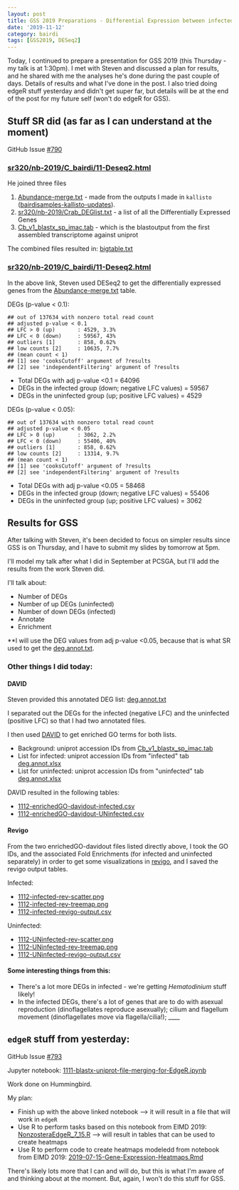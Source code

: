```yaml
---
layout: post
title: GSS 2019 Preparations - Differential Expression between infected and uninfected
date: '2019-11-12'
category: bairdi
tags: [GSS2019, DESeq2]
---
```

Today, I continued to prepare a presentation for GSS 2019 (this Thursday - my talk is at 1:30pm). I met with Steven and discussed a plan for results, and he shared with me the analyses he's done during the past couple of days. Details of results and what I've done in the post. I also tried doing edgeR stuff yesterday and didn't get super far, but details will be at the end of the post for my future self (won't do edgeR for GSS). 

## Stuff SR did (as far as I can understand at the moment)
GitHub Issue [#790](https://github.com/RobertsLab/resources/issues/790)

### [sr320/nb-2019/C_bairdi/11-Deseq2.html](http://htmlpreview.github.io/?https://github.com/sr320/nb-2019/blob/master/C_bairdi/11-Deseq2.html)

He joined three files      
1. [Abundance-merge.txt](https://raw.githubusercontent.com/sr320/nb-2019/master/C_bairdi/analyses/Abundance-merge.txt) - made from the outputs I made in `kallisto` ([bairdisamples-kallisto-updates](https://grace-ac.github.io/bairdisamples-kallisto-updates/)).
2. [sr320/nb-2019/Crab_DEGlist.txt](https://raw.githubusercontent.com/sr320/nb-2019/master/C_bairdi/analyses/Crab_DEGlist.txt) - a list of all the Differentially Expressed Genes 
3. [Cb_v1_blastx_sp_imac.tab](https://raw.githubusercontent.com/sr320/nb-2019/master/C_bairdi/analyses/Cb_v1_blastx_sp_imac.tab) - which is the blastoutput from the first assembled transcriptome against uniprot

The combined files resulted in: [bigtable.txt](https://raw.githubusercontent.com/sr320/nb-2019/master/C_bairdi/analyses/bigtable.txt)

### [sr320/nb-2019/C_bairdi/11-Deseq2.html](http://htmlpreview.github.io/?https://github.com/sr320/nb-2019/blob/master/C_bairdi/11-Deseq2.html)

In the above link, Steven used DESeq2 to get the differentially expressed genes from the [Abundance-merge.txt](https://raw.githubusercontent.com/sr320/nb-2019/master/C_bairdi/analyses/Abundance-merge.txt) table. 

DEGs (p-value < 0.1):     
```
## out of 137634 with nonzero total read count
## adjusted p-value < 0.1
## LFC > 0 (up)       : 4529, 3.3%
## LFC < 0 (down)     : 59567, 43%
## outliers [1]       : 858, 0.62%
## low counts [2]     : 10635, 7.7%
## (mean count < 1)
## [1] see 'cooksCutoff' argument of ?results
## [2] see 'independentFiltering' argument of ?results
```

- Total DEGs with adj p-value <0.1 = 64096       
- DEGs in the infected group (down; negative LFC values) = 59567
- DEGs in the uninfected group (up; positive LFC values) = 4529

DEGs (p-value < 0.05):      
```
## out of 137634 with nonzero total read count
## adjusted p-value < 0.05
## LFC > 0 (up)       : 3062, 2.2%
## LFC < 0 (down)     : 55406, 40%
## outliers [1]       : 858, 0.62%
## low counts [2]     : 13314, 9.7%
## (mean count < 1)
## [1] see 'cooksCutoff' argument of ?results
## [2] see 'independentFiltering' argument of ?results
```

- Total DEGs with adj p-value <0.05 = 58468
- DEGs in the infected group (down; negative LFC values) = 55406
- DEGs in the uninfected group (up; positive LFC values) = 3062


## Results for GSS
After talking with Steven, it's been decided to focus on simpler results since GSS is on Thursday, and I have to submit my slides by tomorrow at 5pm. 

I'll model my talk after what I did in September at PCSGA, but I'll add the results from the work Steven did. 

I'll talk about:   
- Number of DEGs
- Number of up DEGs (uninfected)
- Number of down DEGs (infected)
- Annotate 
- Enrichment 

**I will use the DEG values from adj p-value <0.05, because that is what SR used to get the [deg.annot.txt](https://raw.githubusercontent.com/sr320/nb-2019/master/C_bairdi/analyses/deg.annot.txt). 

### Other things I did today:  
#### DAVID
Steven provided this annotated DEG list: [deg.annot.txt](https://raw.githubusercontent.com/sr320/nb-2019/master/C_bairdi/analyses/deg.annot.txt)

I separated out the DEGs for the infected (negative LFC) and the uninfected (positive LFC) so that I had two annotated files. 

I then used [DAVID](https://david.ncifcrf.gov) to get enriched GO terms for both lists. 

- Background: uniprot accession IDs from [Cb_v1_blastx_sp_imac.tab](https://raw.githubusercontent.com/sr320/nb-2019/master/C_bairdi/analyses/Cb_v1_blastx_sp_imac.tab)
- List for infected: uniprot accession IDs from "infected" tab [deg.annot.xlsx](https://github.com/RobertsLab/project-crab/blob/master/analyses/deg.annot.xlsx)
- List for uninfected: uniprot accession IDs from "uninfected" tab [deg.annot.xlsx](https://github.com/RobertsLab/project-crab/blob/master/analyses/deg.annot.xlsx)

DAVID resulted in the following tables:     
- [1112-enrichedGO-davidout-infected.csv](https://github.com/RobertsLab/project-crab/blob/master/analyses/1112-enrichedGO-davidout-infected.csv)
- [1112-enrichedGO-davidout-UNinfected.csv](https://github.com/RobertsLab/project-crab/blob/master/analyses/1112-enrichedGO-davidout-UNinfected.csv)

#### Revigo
From the two enrichedGO-davidout files listed directly above, I took the GO IDs, and the associated Fold Enrichments (for infected and uninfected separately) in order to get some visualizations in [revigo](http://revigo.irb.hr), and I saved the revigo output tables. 

Infected:       
- [1112-infected-rev-scatter.png](https://github.com/RobertsLab/project-crab/blob/master/analyses/1112-infected-rev-scatter.png)
- [1112-infected-rev-treemap.png](https://github.com/RobertsLab/project-crab/blob/master/analyses/1112-infected-rev-treemap.png)
- [1112-infected-revigo-output.csv](https://github.com/RobertsLab/project-crab/blob/master/analyses/1112-infected-revigo-output.csv)

Uninfected:     
- [1112-UNinfected-rev-scatter.png](https://github.com/RobertsLab/project-crab/blob/master/analyses/1112-UNinfected-rev-scatter.png)
- [1112-UNinfected-rev-treemap.png](https://github.com/RobertsLab/project-crab/blob/master/analyses/1112-UNinfected-rev-treemap.png)
- [1112-UNinfected-revigo-output.csv](https://github.com/RobertsLab/project-crab/blob/master/analyses/1112-UNinfected-revigo-output.csv)

#### Some interesting things from this: 
- There's a lot more DEGs in infected - we're getting _Hematodinium_ stuff likely!
- In the infected DEGs, there's a lot of genes that are to do with asexual reproduction (dinoflagellates reproduce asexually); cilium and flagellum movement (dinoflagellates move via flagella/cilia!); ____

## `edgeR` stuff from yesterday: 
GitHub Issue [#793](https://github.com/RobertsLab/resources/issues/793)

Jupyter notebook: [1111-blastx-uniprot-file-merging-for-EdgeR.ipynb](https://github.com/RobertsLab/project-crab/blob/master/notebooks/1111-blastx-uniprot-file-merging-for-EdgeR.ipynb)

Work done on Hummingbird. 

My plan:  
- Finish up with the above linked notebook --> it will result in a file that will work in `edgeR` 
- Use R to perform tasks based on this notebook from EIMD 2019: [NonzosteraEdgeR_7_15.R](https://github.com/eimd-2019/project-EWD-transcriptomics/blob/master/analyses/EdgeR/NonzosteraEdgeR_7_15.R) --> will result in tables that can be used to create heatmaps
- Use R to perform code to create heatmaps modeledd from notebook from EIMD 2019: [2019-07-15-Gene-Expression-Heatmaps.Rmd](https://github.com/eimd-2019/project-EWD-transcriptomics/blob/master/analyses/EdgeR/2019-07-15-Gene-Expression-Heatmaps.Rmd)

There's likely lots more that I can and will do, but this is what I'm aware of and thinking about at the moment. But, again, I won't do this stuff for GSS. 
